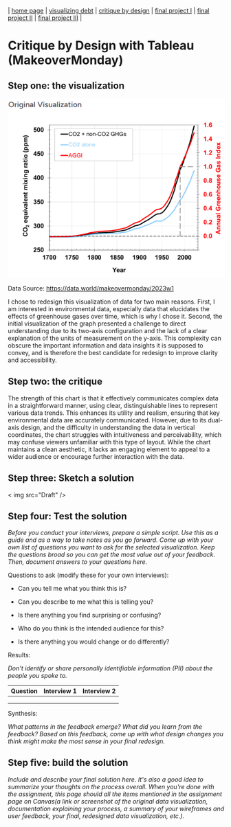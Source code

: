 | [home page](https://cmustudent.github.io/tswd-portfolio-templates/) | [visualizing debt](visualizing-government-debt) | [critique by design](critique-by-design) | [final project I](final-project-part-one) | [final project II](final-project-part-two) | [final project III](final-project-part-three) |

# Critique by Design with Tableau (MakeoverMonday)

## Step one: the visualization

![Original Graph](Original%20Graph.png)

Data Source: https://data.world/makeovermonday/2023w1

I chose to redesign this visualization of data for two main reasons. First, I am interested in environmental data, especially data that elucidates the effects of greenhouse gases over time, which is why I chose it. Second, the initial visualization of the graph presented a challenge to direct understanding due to its two-axis configuration and the lack of a clear explanation of the units of measurement on the y-axis. This complexity can obscure the important information and data insights it is supposed to convey, and is therefore the best candidate for redesign to improve clarity and accessibility.

## Step two: the critique

The strength of this chart is that it effectively communicates complex data in a straightforward manner, using clear, distinguishable lines to represent various data trends. This enhances its utility and realism, ensuring that key environmental data are accurately communicated. However, due to its dual-axis design, and the difficulty in understanding the data in vertical coordinates, the chart struggles with intuitiveness and perceivability, which may confuse viewers unfamiliar with this type of layout. While the chart maintains a clean aesthetic, it lacks an engaging element to appeal to a wider audience or encourage further interaction with the data.

## Step three: Sketch a solution

< img src="Draft" />
## Step four: Test the solution

_Before you conduct your interviews, prepare a simple script.  Use this as a guide and as a way to take notes as you go forward. Come up with your own list of questions you want to ask for the selected visualization. Keep the questions broad so you can get the most value out of your feedback. Then, document answers to your questions here._

Questions to ask (modify these for your own interviews): 

- Can you tell me what you think this is?

- Can you describe to me what this is telling you?

- Is there anything you find surprising or confusing?

- Who do you think is the intended audience for this?

- Is there anything you would change or do differently?

Results: 

_Don't identify or share personally identifiable information (PII) about the people you spoke to._


| Question | Interview 1 | Interview 2 |
|----------|-------------|-------------|
|          |             |             |
|          |             |             |
|          |             |             |

Synthesis: 

_What patterns in the feedback emerge?  What did you learn from the feedback?  Based on this feedback, come up with what design changes you think might make the most sense in your final redesign._

## Step five: build the solution

_Include and describe your final solution here. It's also a good idea to summarize your thoughts on the process overall. When you're done with the assignment, this page should all the items mentioned in the assignment page on Canvas(a link or screenshot of the original data visualization, documentation explaining your process, a summary of your wireframes and user feedback, your final, redesigned data visualization, etc.)._

